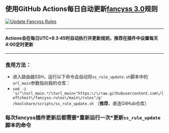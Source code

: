 ## 使用GitHub Actions每日自动更新[fancyss 3.0](https://github.com/hq450/fancyss/tree/3.0/rules)规则  
[![Update Fancyss Rules](https://github.com/cpuer/fancyss-rules/actions/workflows/rules.yml/badge.svg)](https://github.com/cpuer/fancyss-rules/actions/workflows/rules.yml)

---   
#### Actions会在每日UTC+8 3:45时自动执行并更新规则，推荐在插件中设置每天4:00定时更新  
---
### 食用方法：
- 进入路由器SSH，运行以下命令会自动将`ss_rule_update.sh`脚本中的`url_main`参数指向我的仓库：
- `sed -i 's/^\turl_main.*/\turl_main="https:\/\/raw.githubusercontent.com\/leftchest\/fancyss-rules\/main\/rules"/g' /koolshare/scripts/ss_rule_update.sh`  （**推荐**，直连GitHub仓库）
### 每次fancyss插件更新后都需要\*重新运行一次\*更新`ss_rule_update`脚本的命令
